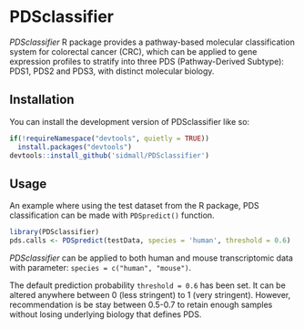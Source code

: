
# PDSclassifier

<!-- badges: start -->
<!-- badges: end -->

*PDSclassifier* R package provides a pathway-based molecular classification system for colorectal cancer (CRC), which can be applied to gene expression profiles to stratify into three PDS (Pathway-Derived Subtype): PDS1, PDS2 and PDS3, with distinct molecular biology.

## Installation

You can install the development version of PDSclassifier like so:

``` r
if(!requireNamespace("devtools", quietly = TRUE))
  install.packages("devtools")
devtools::install_github('sidmall/PDSclassifier')
```

## Usage

An example where using the test dataset from the R package, PDS classification can be made with `PDSpredict()` function.
``` r
library(PDSclassifier)
pds.calls <- PDSpredict(testData, species = 'human', threshold = 0.6)
```

*PDSclassifier* can be applied to both human and mouse transcriptomic data with parameter:
`species = c("human", "mouse")`.

The default prediction probability `threshold = 0.6` has been set. It can be altered anywhere between 0 (less stringent) to 1 (very stringent). However, recommendation is be stay between 0.5-0.7 to retain enough samples without losing underlying biology that defines PDS.
